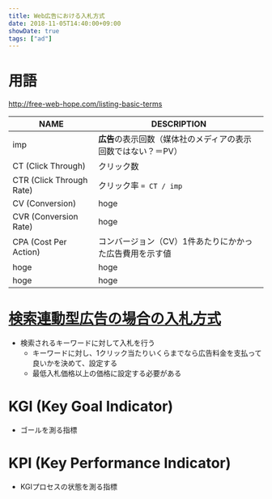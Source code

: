 ```yaml
---
title: Web広告における入札方式
date: 2018-11-05T14:40:00+09:00
showDate: true
tags: ["ad"]
---
```


# 用語

http://free-web-hope.com/listing-basic-terms

| NAME | DESCRIPTION |
|---|---|
| imp                      | **広告**の表示回数（媒体社のメディアの表示回数ではない？＝PV） |
| CT (Click Through)       | クリック数 |
| CTR (Click Through Rate) | クリック率 `= CT / imp` |
| CV (Conversion)          | hoge |
| CVR (Conversion Rate)    | hoge |
| CPA (Cost Per Action) | コンバージョン（CV）1件あたりにかかった広告費用を示す値 |
| hoge | hoge |
| hoge | hoge |

# [検索連動型広告の場合の入札方式](https://webtan.impress.co.jp/yahooads/2010/02/16/7299)
- 検索されるキーワードに対して入札を行う
  - キーワードに対し、1クリック当たりいくらまでなら広告料金を支払って良いかを決めて、設定する
  - 最低入札価格以上の価格に設定する必要がある

# KGI (Key Goal Indicator)
- ゴールを測る指標

# KPI (Key Performance Indicator)
- KGIプロセスの状態を測る指標
